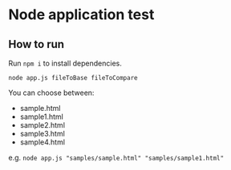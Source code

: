 # Node application test

## How to run
Run ```npm i``` to install dependencies.

``` node app.js fileToBase fileToCompare ```

You can choose between: 
- sample.html
- sample1.html
- sample2.html
- sample3.html
- sample4.html

e.g. ``` node app.js "samples/sample.html" "samples/sample1.html"  ```
